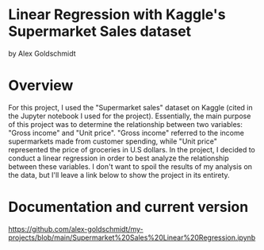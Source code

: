 # Linear Regression with Kaggle's Supermarket Sales dataset
by Alex Goldschmidt

# Overview

For this project, I used the "Supermarket sales" dataset on Kaggle (cited in the Jupyter notebook I used for the project). Essentially, the main purpose of this project was to determine the relationship between two variables: "Gross income" and "Unit price". "Gross income" referred to the income supermarkets made from customer spending, while "Unit price" represented the price of groceries in U.S dollars. In the project, I decided to conduct a linear regression in order to best analyze the relationship between these variables. I don't want to spoil the results of my analysis on the data, but I'll leave a link below to show the project in its entirety.
# Documentation and current version

https://github.com/alex-goldschmidt/my-projects/blob/main/Supermarket%20Sales%20Linear%20Regression.ipynb
